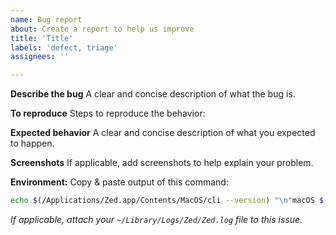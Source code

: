 ```yaml
---
name: Bug report
about: Create a report to help us improve
title: 'Title'
labels: 'defect, triage'
assignees: ''

---
```


**Describe the bug**
A clear and concise description of what the bug is.

**To reproduce**
Steps to reproduce the behavior:

**Expected behavior**
A clear and concise description of what you expected to happen.

**Screenshots**
If applicable, add screenshots to help explain your problem.

**Environment:**
Copy & paste output of this command:
```sh
echo $(/Applications/Zed.app/Contents/MacOS/cli --version) "\n"macOS $(sw_vers -productVersion) "\n"architecture $(uname -m)
```

*If applicable, attach your `~/Library/Logs/Zed/Zed.log` file to this issue.*
